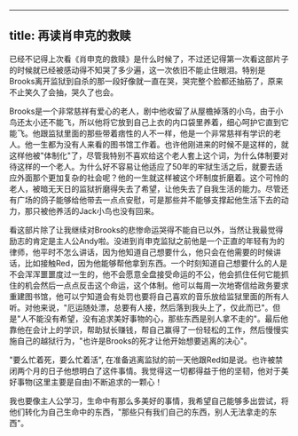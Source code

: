   ---
  title: 再读肖申克的救赎
  ---
  已经不记得上次看《肖申克的救赎》是什么时候了，不过还记得第一次看这部片子的时候就已经被感动得不知哭了多少遍，这一次依旧不能止住眼泪。特别是Brooks离开监狱到自杀的那一段好像就一直在哭，哭完整个脸都还抽筋了，原来不止笑久了会抽，哭久了也会。

  Brooks是一个非常慈祥有爱心的老人，剧中他收留了从屋檐掉落的小鸟，由于小鸟还太小还不能飞，所以他将它放到自己上衣的内口袋里养着，细心呵护它直到它能飞。他跟监狱里面的那些带着痞性的人不一样，他是一个非常慈祥有学识的老人。他一生都为没有人来看的图书馆工作着。也许他刚进来的时候不是这样的，就这样他被"体制化"了，尽管我特别不喜欢给这个老人套上这个词，为什么体制要对待这样的一个老人。为什么好不容易让他适应了50年的牢狱生活之后，就要去适应外面那个更加复杂的社会呢？他的一生就这样被这个坏制度折磨着。这个可怜的老人，被暗无天日的监狱折磨得失去了希望，让他失去了自我生活的能力。尽管还有广场的鸽子能够给他带去一点点安慰，可是那些并不能够支撑起他生活下去的动力，那只被他养活的Jack小鸟也没有回来。

  看这部片除了让我继续对Brooks的悲惨命运哭得不能自已以外，当然让我最觉得励志的肯定是主人公Andy啦。没进到肖申克监狱之前他是一个正直的年轻有为的律师，他平时不怎么讲话，因为他知道自己想要什么，他只会在他需要的时候讲话，比如接触Red，因为他能够帮他拿到东西。一个时刻知道自己想要什么的人是不会浑浑噩噩度过一生的，他不会愿意全盘接受命运的不公，他会抓住任何它能抓住的机会然后一点点反击这个命运，这个体制。他可以每周一次地寄信给政务要求重建图书馆，他可以宁知道会有处罚也要将自己喜欢的音乐放给监狱里面的所有人听。对他来说，"厄运随处漂，总要有人接，然后落到我头上了，仅此而已"。但是"人不能没有希望，没有追求美好事物的心，那些东西是别人拿不走的"。最后他靠他在会计上的学识，帮助狱长赚钱，帮自己赢得了一份轻松的工作，然后慢慢实施自己的越狱行为，"也许是Brooks的死才让他开始想要逃离的决心"。

  "要么忙着死，要么忙着活", 在准备逃离监狱的前一天他跟Red如是说。也许被禁闭两个月的日子他想明白了这件事情。我觉得这一切都得益于他的坚韧，他对于美好事物(这里主要是自由)不断追求的一颗心！

  我也要像主人公学习，生命中有那么多美好的事情，我希望自己能够多出尝试，将他们转化为自己生命中的东西，"那些只有我们自己的东西，别人无法拿走的东西"。
